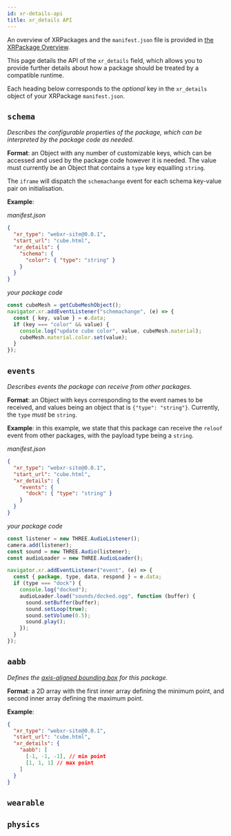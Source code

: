 ```yaml
---
id: xr-details-api
title: xr_details API
---
```


An overview of XRPackages and the `manifest.json` file is provided in [the XRPackage Overview](./1-xrpackage-overview.md).

This page details the API of the `xr_details` field, which allows you to provide further details about how a package should be treated by a compatible runtime.

Each heading below corresponds to the _optional_ key in the `xr_details` object of your XRPackage `manifest.json`.

## `schema`

_Describes the configurable properties of the package, which can be interpreted by the package code as needed._

**Format**: an Object with any number of customizable keys, which can be accessed and used by the package code however it is needed. The value must currently be an Object that contains a `type` key equalling `string`.

The `iframe` will dispatch the `schemachange` event for each schema key-value pair on initialisation.

**Example**:

_manifest.json_

```json
{
  "xr_type": "webxr-site@0.0.1",
  "start_url": "cube.html",
  "xr_details": {
    "schema": {
      "color": { "type": "string" }
    }
  }
}
```

_your package code_

```js
const cubeMesh = getCubeMeshObject();
navigator.xr.addEventListener("schemachange", (e) => {
  const { key, value } = e.data;
  if (key === "color" && value) {
    console.log("update cube color", value, cubeMesh.material);
    cubeMesh.material.color.set(value);
  }
});
```

## `events`

_Describes events the package can receive from other packages._

**Format**: an Object with keys corresponding to the event names to be received, and values being an object that is `{"type": "string"}`. Currently, the `type` _must_ be `string`.

**Example**: in this example, we state that this package can receive the `reloof` event from other packages, with the payload type being a `string`.

_manifest.json_

```json
{
  "xr_type": "webxr-site@0.0.1",
  "start_url": "cube.html",
  "xr_details": {
    "events": {
      "dock": { "type": "string" }
    }
  }
}
```

_your package code_

```js
const listener = new THREE.AudioListener();
camera.add(listener);
const sound = new THREE.Audio(listener);
const audioLoader = new THREE.AudioLoader();

navigator.xr.addEventListener("event", (e) => {
  const { package, type, data, respond } = e.data;
  if (type === "dock") {
    console.log("docked");
    audioLoader.load("sounds/docked.ogg", function (buffer) {
      sound.setBuffer(buffer);
      sound.setLoop(true);
      sound.setVolume(0.5);
      sound.play();
    });
  }
});
```

## `aabb`

_Defines the <a href="https://developer.mozilla.org/en-US/docs/Games/Techniques/3D_collision_detection" target="_blank" rel="noopener noreferrer">axis-aligned bounding box</a> for this package._

**Format**: a 2D array with the first inner array defining the minimum point, and second inner array defining the maximum point.

**Example**:

```json
{
  "xr_type": "webxr-site@0.0.1",
  "start_url": "cube.html",
  "xr_details": {
    "aabb": [
      [-1, -1, -1], // min point
      [1, 1, 1] // max point
    ]
  }
}
```

## `wearable`

## `physics`
